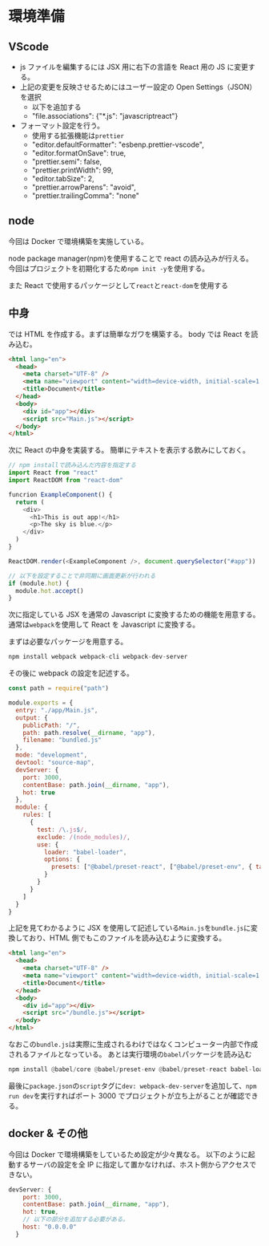 # 環境準備

## VScode

- js ファイルを編集するには JSX 用に右下の言語を React 用の JS に変更する。
- 上記の変更を反映させるためにはユーザー設定の Open Settings（JSON）を選択
  - 以下を追加する
  - "file.associations": {"\*.js": "javascriptreact"}
- フォーマット設定を行う。
  - 使用する拡張機能は`prettier`
  - "editor.defaultFormatter": "esbenp.prettier-vscode",
  - "editor.formatOnSave": true,
  - "prettier.semi": false,
  - "prettier.printWidth": 99,
  - "editor.tabSize": 2,
  - "prettier.arrowParens": "avoid",
  - "prettier.trailingComma": "none"

## node

今回は Docker で環境構築を実施している。

node package manager(npm)を使用することで react の読み込みが行える。
今回はプロジェクトを初期化するため`npm init -y`を使用する。

また React で使用するパッケージとして`react`と`react-dom`を使用する

## 中身

では HTML を作成する。まずは簡単なガワを構築する。
body では React を読み込む。

```html
<html lang="en">
  <head>
    <meta charset="UTF-8" />
    <meta name="viewport" content="width=device-width, initial-scale=1.0" />
    <title>Document</title>
  </head>
  <body>
    <div id="app"></div>
    <script src="Main.js"></script>
  </body>
</html>
```

次に React の中身を実装する。
簡単にテキストを表示する飲みにしておく。

```js
// npm installで読み込んだ内容を指定する
import React from "react"
import ReactDOM from "react-dom"

funcrion ExampleComponent() {
  return (
    <div>
      <h1>This is out app!</h1>
      <p>The sky is blue.</p>
    </div>
  )
}

ReactDOM.render(<ExampleComponent />, document.querySelector("#app"))

// 以下を設定することで非同期に画面更新が行われる
if (module.hot) {
  module.hot.accept()
}
```

次に指定している JSX を通常の Javascript に変換するための機能を用意する。
通常は`webpack`を使用して React を Javascript に変換する。

まずは必要なパッケージを用意する。

```python
npm install webpack webpack-cli webpack-dev-server
```

その後に webpack の設定を記述する。

```js
const path = require("path")

module.exports = {
  entry: "./app/Main.js",
  output: {
    publicPath: "/",
    path: path.resolve(__dirname, "app"),
    filename: "bundled.js"
  },
  mode: "development",
  devtool: "source-map",
  devServer: {
    port: 3000,
    contentBase: path.join(__dirname, "app"),
    hot: true
  },
  module: {
    rules: [
      {
        test: /\.js$/,
        exclude: /(node_modules)/,
        use: {
          loader: "babel-loader",
          options: {
            presets: ["@babel/preset-react", ["@babel/preset-env", { targets: { node: "12" } }]]
          }
        }
      }
    ]
  }
}
```

上記を見てわかるように JSX を使用して記述している`Main.js`を`bundle.js`に変換しており、HTML 側でもこのファイルを読み込むように変換する。

```html
<html lang="en">
  <head>
    <meta charset="UTF-8" />
    <meta name="viewport" content="width=device-width, initial-scale=1.0" />
    <title>Document</title>
  </head>
  <body>
    <div id="app"></div>
    <script src="/bundle.js"></script>
  </body>
</html>
```

なおこの`bundle.js`は実際に生成されるわけではなくコンピューター内部で作成されるファイルとなっている。
あとは実行環境の`babel`パッケージを読み込む

```python
npm install @babel/core @babel/preset-env @babel/preset-react babel-loader
```

最後に`package.json`の`script`タグに`dev: webpack-dev-server`を追加して、`npm run dev`を実行すればポート 3000 でプロジェクトが立ち上がることが確認できる。

## docker & その他

今回は Docker で環境構築をしているため設定が少々異なる。
以下のように起動するサーバの設定を全 IP に指定して置かなければ、ホスト側からアクセスできない。

```js
devServer: {
    port: 3000,
    contentBase: path.join(__dirname, "app"),
    hot: true,
    // 以下の部分を追加する必要がある。
    host: "0.0.0.0"
  }
```
